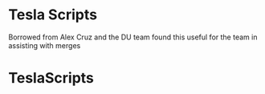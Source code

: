 # Tesla Scripts #

Borrowed from Alex Cruz and the DU team found this useful for the team in assisting with merges


# TeslaScripts
